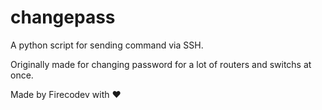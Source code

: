 # changepass
A python script for sending command via SSH.

Originally made for changing password for a lot of routers and switchs at once.

Made by Firecodev with ❤️

